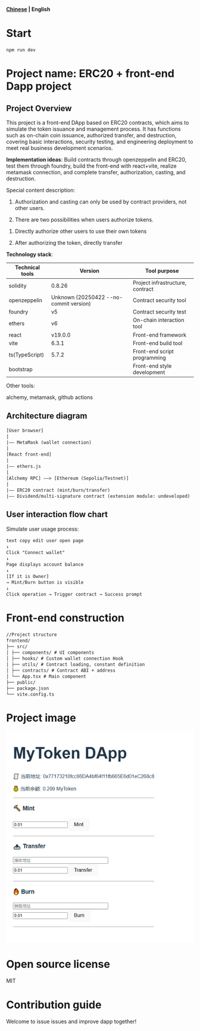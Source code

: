 **[Chinese](https://github.com/Yotoha0303/ERC20_Dapp_Project) | English**
# Start

```
npm run dev
```

# Project name: ERC20 + front-end Dapp project

## Project Overview

This project is a front-end DApp based on ERC20 contracts, which aims to simulate the token issuance and management process. It has functions such as on-chain coin issuance, authorized transfer, and destruction, covering basic interactions, security testing, and engineering deployment to meet real business development scenarios.

**Implementation ideas**: Build contracts through openzeppelin and ERC20, test them through foundry, build the front-end with react+vite, realize metamask connection, and complete transfer, authorization, casting, and destruction.

Special content description:

1. Authorization and casting can only be used by contract providers, not other users.

2. There are two possibilities when users authorize tokens.

1) Directly authorize other users to use their own tokens

2) After authorizing the token, directly transfer

**Technology stack**:

| Technical tools | Version | Tool purpose |
| -------------- | -------------------------------- | ------------------ |
| solidity | 0.8.26 | Project infrastructure, contract |
| openzeppelin | Unknown (20250422 --no-commit version) | Contract security tool |
| foundry | v5 | Contract security test |
| ethers | v6 | On-chain interaction tool |
| react | v19.0.0 | Front-end framework |
| vite | 6.3.1 | Front-end build tool |
| ts(TypeScript) | 5.7.2 | Front-end script programming |
| bootstrap | | Front-end style development |

Other tools:

alchemy, metamask, github actions

## Architecture diagram

```
[User browser]
|
|—— MetaMask (wallet connection)
|
[React front-end]
|
|—— ethers.js
|
[Alchemy RPC] ——> [Ethereum (Sepolia/Testnet)]
|
|—— ERC20 contract (mint/burn/transfer)
|—— Dividend/multi-signature contract (extension module: undeveloped)

```

## User interaction flow chart

Simulate user usage process:

```
text copy edit user open page
↓
Click "Connect wallet"
↓
Page displays account balance
↓
[If it is Owner]
→ Mint/Burn button is visible
↓
Click operation → Trigger contract → Success prompt
```

# Front-end construction

```
//Project structure
frontend/
├── src/
│ ├── components/ # UI components
│ ├── hooks/ # Custom wallet connection Hook
│ ├── utils/ # Contract loading, constant definition
│ ├── contracts/ # Contract ABI + address
│ └── App.tsx # Main component
├── public/
├── package.json
└── vite.config.ts

```

# Project image

![Project_image](https://github.com/Yotoha0303/ERC20_Dapp_Project/blob/main/images/MyToken%20Dapp.png)

# Open source license

MIT

# Contribution guide

Welcome to issue issues and improve dapp together!
